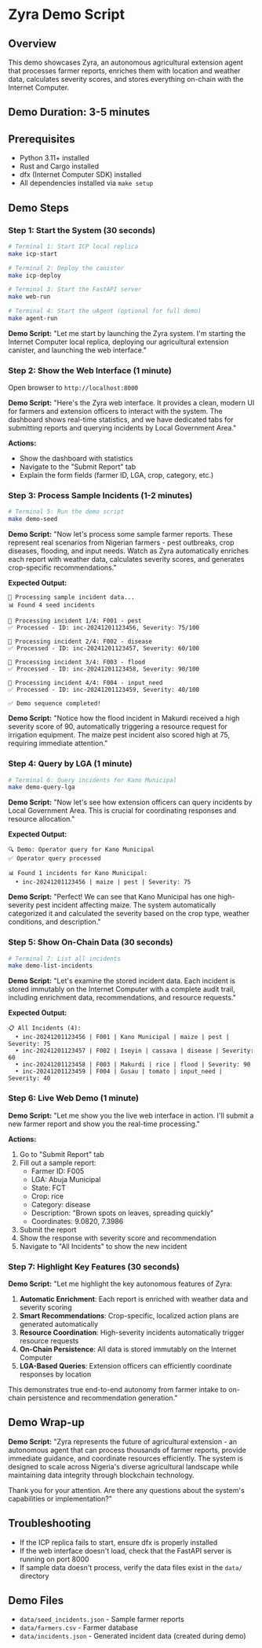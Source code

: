 # Zyra Demo Script

## Overview
This demo showcases Zyra, an autonomous agricultural extension agent that processes farmer reports, enriches them with location and weather data, calculates severity scores, and stores everything on-chain with the Internet Computer.

## Demo Duration: 3-5 minutes

## Prerequisites
- Python 3.11+ installed
- Rust and Cargo installed
- dfx (Internet Computer SDK) installed
- All dependencies installed via `make setup`

## Demo Steps

### Step 1: Start the System (30 seconds)
```bash
# Terminal 1: Start ICP local replica
make icp-start

# Terminal 2: Deploy the canister
make icp-deploy

# Terminal 3: Start the FastAPI server
make web-run

# Terminal 4: Start the uAgent (optional for full demo)
make agent-run
```

**Demo Script:**
"Let me start by launching the Zyra system. I'm starting the Internet Computer local replica, deploying our agricultural extension canister, and launching the web interface."

### Step 2: Show the Web Interface (1 minute)
Open browser to `http://localhost:8000`

**Demo Script:**
"Here's the Zyra web interface. It provides a clean, modern UI for farmers and extension officers to interact with the system. The dashboard shows real-time statistics, and we have dedicated tabs for submitting reports and querying incidents by Local Government Area."

**Actions:**
- Show the dashboard with statistics
- Navigate to the "Submit Report" tab
- Explain the form fields (farmer ID, LGA, crop, category, etc.)

### Step 3: Process Sample Incidents (1-2 minutes)
```bash
# Terminal 5: Run the demo script
make demo-seed
```

**Demo Script:**
"Now let's process some sample farmer reports. These represent real scenarios from Nigerian farmers - pest outbreaks, crop diseases, flooding, and input needs. Watch as Zyra automatically enriches each report with weather data, calculates severity scores, and generates crop-specific recommendations."

**Expected Output:**
```
🌱 Processing sample incident data...
📊 Found 4 seed incidents

📝 Processing incident 1/4: F001 - pest
✅ Processed - ID: inc-20241201123456, Severity: 75/100

📝 Processing incident 2/4: F002 - disease
✅ Processed - ID: inc-20241201123457, Severity: 60/100

📝 Processing incident 3/4: F003 - flood
✅ Processed - ID: inc-20241201123458, Severity: 90/100

📝 Processing incident 4/4: F004 - input_need
✅ Processed - ID: inc-20241201123459, Severity: 40/100

✅ Demo sequence completed!
```

**Demo Script:**
"Notice how the flood incident in Makurdi received a high severity score of 90, automatically triggering a resource request for irrigation equipment. The maize pest incident also scored high at 75, requiring immediate attention."

### Step 4: Query by LGA (1 minute)
```bash
# Terminal 6: Query incidents for Kano Municipal
make demo-query-lga
```

**Demo Script:**
"Now let's see how extension officers can query incidents by Local Government Area. This is crucial for coordinating responses and resource allocation."

**Expected Output:**
```
🔍 Demo: Operator query for Kano Municipal
✅ Operator query processed

📊 Found 1 incidents for Kano Municipal:
  • inc-20241201123456 | maize | pest | Severity: 75
```

**Demo Script:**
"Perfect! We can see that Kano Municipal has one high-severity pest incident affecting maize. The system automatically categorized it and calculated the severity based on the crop type, weather conditions, and description."

### Step 5: Show On-Chain Data (30 seconds)
```bash
# Terminal 7: List all incidents
make demo-list-incidents
```

**Demo Script:**
"Let's examine the stored incident data. Each incident is stored immutably on the Internet Computer with a complete audit trail, including enrichment data, recommendations, and resource requests."

**Expected Output:**
```
📋 All Incidents (4):
  • inc-20241201123456 | F001 | Kano Municipal | maize | pest | Severity: 75
  • inc-20241201123457 | F002 | Iseyin | cassava | disease | Severity: 60
  • inc-20241201123458 | F003 | Makurdi | rice | flood | Severity: 90
  • inc-20241201123459 | F004 | Gusau | tomato | input_need | Severity: 40
```

### Step 6: Live Web Demo (1 minute)
**Demo Script:**
"Let me show you the live web interface in action. I'll submit a new farmer report and show you the real-time processing."

**Actions:**
1. Go to "Submit Report" tab
2. Fill out a sample report:
   - Farmer ID: F005
   - LGA: Abuja Municipal
   - State: FCT
   - Crop: rice
   - Category: disease
   - Description: "Brown spots on leaves, spreading quickly"
   - Coordinates: 9.0820, 7.3986
3. Submit the report
4. Show the response with severity score and recommendation
5. Navigate to "All Incidents" to show the new incident

### Step 7: Highlight Key Features (30 seconds)
**Demo Script:**
"Let me highlight the key autonomous features of Zyra:

1. **Automatic Enrichment**: Each report is enriched with weather data and severity scoring
2. **Smart Recommendations**: Crop-specific, localized action plans are generated automatically
3. **Resource Coordination**: High-severity incidents automatically trigger resource requests
4. **On-Chain Persistence**: All data is stored immutably on the Internet Computer
5. **LGA-Based Queries**: Extension officers can efficiently coordinate responses by location

This demonstrates true end-to-end autonomy from farmer intake to on-chain persistence and recommendation generation."

## Demo Wrap-up
**Demo Script:**
"Zyra represents the future of agricultural extension - an autonomous agent that can process thousands of farmer reports, provide immediate guidance, and coordinate resources efficiently. The system is designed to scale across Nigeria's diverse agricultural landscape while maintaining data integrity through blockchain technology.

Thank you for your attention. Are there any questions about the system's capabilities or implementation?"

## Troubleshooting
- If the ICP replica fails to start, ensure dfx is properly installed
- If the web interface doesn't load, check that the FastAPI server is running on port 8000
- If sample data doesn't process, verify the data files exist in the `data/` directory

## Demo Files
- `data/seed_incidents.json` - Sample farmer reports
- `data/farmers.csv` - Farmer database
- `data/incidents.json` - Generated incident data (created during demo)
